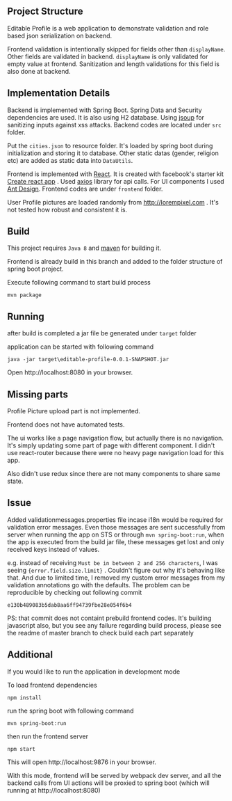 ## Project Structure

Editable Profile is a web application to demonstrate validation and role based json serialization on backend.

Frontend validation is intentionally skipped for fields other than `displayName`. Other fields are validated in backend. `displayName` is only validated for empty value at frontend. Sanitization and length validations for this field is also done at backend.


## Implementation Details

Backend is implemented with Spring Boot. Spring Data and Security dependencies are used. It is also using H2 database. Using [jsoup](https://jsoup.org/) for sanitizing inputs against xss attacks. Backend codes are located under `src` folder.

Put the `cities.json` to resource folder. It's loaded by spring boot during initialization and storing it to database. Other static datas (gender, religion etc) are added as static data into `DataUtils`.

Frontend is implemented with [React](https://facebook.github.io/react/). It is created with facebook's starter kit [Create react app](https://github.com/facebookincubator/create-react-app) . Used [axios](https://github.com/mzabriskie/axios) library for api calls. For UI components I used [Ant Design](https://ant.design/). Frontend codes are under `frontend` folder.

User Profile pictures are loaded randomly from http://lorempixel.com . It's not tested how robust and consistent it is.

## Build

This project requires `Java 8` and [maven](http://maven.apache.org/) for building it.

Frontend is already build in this branch and added to the folder structure of spring boot project.

Execute following command to start build process
```
mvn package
```

## Running

after build is completed a jar file be generated under `target` folder

application can be started with following command
```
java -jar target\editable-profile-0.0.1-SNAPSHOT.jar
```

Open http://localhost:8080 in your browser.

## Missing parts

Profile Picture upload part is not implemented.

Frontend does not have automated tests.

The ui works like a page navigation flow, but actually there is no navigation. It's simply updating some part of page with different component. I didn't use react-router because there were no heavy page navigation load for this app.

Also didn't use redux since there are not many components to share same state.

## Issue

Added validationmessages.properties file incase i18n would be required for validation error messages. Even those messages are sent successfully from server when running the app on STS or through `mvn spring-boot:run`, when the app is executed from the build jar file, these messages get lost and only received keys instead of values.

e.g. instead of receiving `Must be in between 2 and 256 characters`, I was seeing
`{error.field.size.limit}` . Couldn't figure out why it's behaving like that. And due to limited time, I removed my custom error messages from my validation annotations go with the defaults.
The problem can be reproducible by checking out following commit

 `e130b489083b5dab8aa6ff94739fbe28e054f6b4`

PS: that commit does not containt prebuild frontend codes. It's building javascript also, but you see any failure regarding build process, please see the readme of master branch to check build each part separately

## Additional
If you would like to run the application in development mode 

To load frontend dependencies
```
npm install
```

run the spring boot with following command
```
mvn spring-boot:run
```

then run the frontend server
```
npm start
```

This will open http://localhost:9876 in your browser.

With this mode, frontend will be served by webpack dev server, and all the backend calls from UI actions will be proxied to spring boot (which will running at http://localhost:8080)